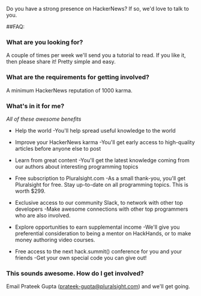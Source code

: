 Do you have a strong presence on HackerNews?  If so, we'd love to talk to you.

##FAQ:

### What are you looking for?

A couple of times per week we'll send you a tutorial to read. If you like it, then please share it! Pretty simple and easy.

### What are the requirements for getting involved?

A minimum HackerNews reputation of 1000 karma.

### What's in it for me?
   
*All of these awesome benefits*

* Help the world
    -You'll help spread useful knowledge to the world

* Improve your HackerNews karma
    -You'll get early access to high-quality articles before anyone else to post
 
* Learn from great content
    -You'll get the latest knowledge coming from our authors about interesting programming topics

* Free subscription to Pluralsight.com
    -As a small thank-you, you'll get Pluralsight for free. Stay up-to-date on all programming topics.  This is worth $299.

* Exclusive access to our community Slack, to network with other top developers
    -Make awesome connections with other top programmers who are also involved.

* Explore opportunities to earn supplemental income
    -We'll give you preferential consideration to being a mentor on HackHands, or to make money authoring video courses.

* Free access to the next hack.summit() conference for you and your friends
    -Get your own special code you can give out!

### This sounds awesome.  How do I get involved?

   Email Prateek Gupta (prateek-gupta@pluralsight.com) and we'll get going.
